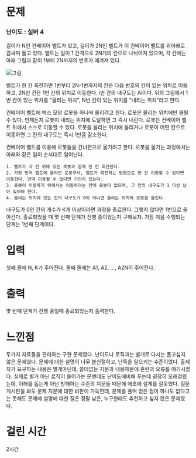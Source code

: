 # 문제

### 난이도 : 실버 4

길이가 N인 컨베이어 벨트가 있고, 길이가 2N인 벨트가 이 컨베이어 벨트를 위아래로 감싸며 돌고 있다. 벨트는 길이 1 간격으로 2N개의 칸으로 나뉘어져 있으며, 각 칸에는 아래 그림과 같이 1부터 2N까지의 번호가 매겨져 있다.

![그림](https://upload.acmicpc.net/396139ea-9079-4115-9a00-446865434900/-/preview/)

벨트가 한 칸 회전하면 1번부터 2N-1번까지의 칸은 다음 번호의 칸이 있는 위치로 이동하고, 2N번 칸은 1번 칸의 위치로 이동한다. i번 칸의 내구도는 Ai이다. 위의 그림에서 1번 칸이 있는 위치를 "올리는 위치", N번 칸이 있는 위치를 "내리는 위치"라고 한다.

컨베이어 벨트에 박스 모양 로봇을 하나씩 올리려고 한다. 로봇은 올리는 위치에만 올릴 수 있다. 언제든지 로봇이 내리는 위치에 도달하면 그 즉시 내린다. 로봇은 컨베이어 벨트 위에서 스스로 이동할 수 있다. 로봇을 올리는 위치에 올리거나 로봇이 어떤 칸으로 이동하면 그 칸의 내구도는 즉시 1만큼 감소한다.

컨베이어 벨트를 이용해 로봇들을 건너편으로 옮기려고 한다. 로봇을 옮기는 과정에서는 아래와 같은 일이 순서대로 일어난다.

    1. 벨트가 각 칸 위에 있는 로봇과 함께 한 칸 회전한다.
    2. 가장 먼저 벨트에 올라간 로봇부터, 벨트가 회전하는 방향으로 한 칸 이동할 수 있다면 이동한다. 만약 이동할 수 없다면 가만히 있는다.
    3. 로봇이 이동하기 위해서는 이동하려는 칸에 로봇이 없으며, 그 칸의 내구도가 1 이상 남아 있어야 한다.
    4. 올리는 위치에 있는 칸의 내구도가 0이 아니면 올리는 위치에 로봇을 올린다.

내구도가 0인 칸의 개수가 K개 이상이라면 과정을 종료한다. 그렇지 않다면 1번으로 돌아간다.
종료되었을 때 몇 번째 단계가 진행 중이었는지 구해보자. 가장 처음 수행되는 단계는 1번째 단계이다.

# 입력

첫째 줄에 N, K가 주어진다. 둘째 줄에는 A1, A2, ..., A2N이 주어진다.

# 출력

몇 번째 단계가 진행 중일때 종료되었는지 출력한다.

# 느낀점

두가지 자료들을 관리하는 구현 문제였다. 난이도나 로직과는 별개로 다시는 풀고싶지 않은 문제였다. 문제에 대한 설명이 너무 불친절하고, 난독을 일으키는 수준이었다. 출제자가 요구하는 내용은 별게아닌데, 쓸데없는 지문과 내용때문에 혼란과 오류를 야기시켰다. 실제로 별거 아닌 로직이 들어가는 문젠데도 난이도에비해 푸는데 굉장히 오래걸렸는데, 이해를 돕는게 아닌 방해하는 수준의 지문들 때문에 애초에 설계를 잘못했다. 질문게시판을 봐도 문제 지문에 대한 비판이 가득한데, 문제를 풀며 얻은 점이 하나도 없다고는 못해도 문제에 설명에 대한 질은 정말 낮은, 누구한테도 추천하고 싶지 않은 문제였다.

# 걸린 시간

2시간
